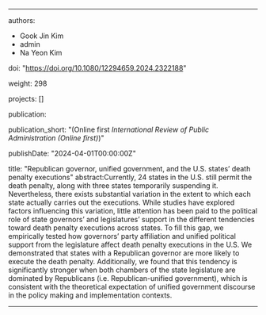 
---

authors:
- Gook Jin Kim
- admin
- Na Yeon Kim
  
doi: "https://doi.org/10.1080/12294659.2024.2322188"

weight: 298

projects: []

publication:

publication_short: "(Online first _International Review of Public Administration (Online first)_)"

publishDate: "2024-04-01T00:00:00Z"

title: "Republican governor, unified government, and the U.S. states’ death penalty executions"
abstract:Currently, 24 states in the U.S. still permit the death penalty, along with three states temporarily suspending it. Nevertheless, there exists substantial variation in the extent to which each state actually carries out the executions. While studies have explored factors influencing this variation, little attention has been paid to the political role of state governors’ and legislatures’ support in the different tendencies toward death penalty executions across states. To fill this gap, we empirically tested how governors’ party affiliation and unified political support from the legislature affect death penalty executions in the U.S. We demonstrated that states with a Republican governor are more likely to execute the death penalty. Additionally, we found that this tendency is significantly stronger when both chambers of the state legislature are dominated by Republicans (i.e. Republican-unified government), which is consistent with the theoretical expectation of unified government discourse in the policy making and implementation contexts.

---
